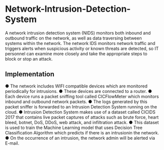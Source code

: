# Network-Intrusion-Detection-System
A network intrusion detection system (NIDS) monitors both inbound and outbound traffic on the network, as well as data traversing between systems within the network. The network IDS monitors network traffic and triggers alerts when suspicious activity or known threats are detected, so IT personnel can examine more closely and take the appropriate steps to block or stop an attack.

## Implementation
● The network includes WIFI compatible devices which are monitored periodically for intrusions.
● These devices are connected to a router.
● Each device runs a packet sniffing tool called CICFlowMeter which monitors inbound and outbound network packets.
● The logs generated by this packet sniffer is forwarded to an Intrusion Detection System running on the cloud.
● Intrusion Detection System makes use of a dataset called CICIDS 2017 that contains live packet captures of attacks such as brute force, heart bleed, botnet, DoS, DDoS, web attack, and infiltration attack.
● This dataset is used to train the Machine Learning model that uses Decision Tree Classification Algorithm which predicts if there is an intrusionin the network.
● On the occurrence of an intrusion, the network admin will be alerted via E-mail.
